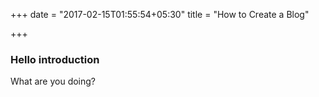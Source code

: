 +++
date = "2017-02-15T01:55:54+05:30"
title = "How to Create a Blog"

+++

### Hello introduction
What are you doing?